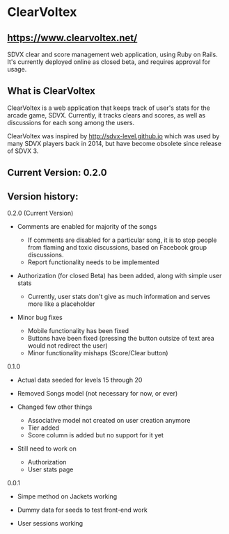 # ClearVoltex

## https://www.clearvoltex.net/

SDVX clear and score management web application, using Ruby on Rails.
It's currently deployed online as closed beta, and requires approval for usage.

## What is ClearVoltex

ClearVoltex is a web application that keeps track of user's stats for the arcade game, SDVX. Currently, it tracks clears and scores, as well as discussions for each song among the users.

ClearVoltex was inspired by http://sdvx-level.github.io which was used by many SDVX players back in 2014, but have become obsolete since release of SDVX 3.


## Current Version: 0.2.0

## Version history:

0.2.0 (Current Version)

* Comments are enabled for majority of the songs
	- If comments are disabled for a particular song, it is to stop people from flaming and toxic discussions, based on Facebook group discussions.
	- Report functionality needs to be implemented

* Authorization (for closed Beta) has been added, along with simple user stats
	- Currently, user stats don't give as much information and serves more like a placeholder

* Minor bug fixes
	- Mobile functionality has been fixed
	- Buttons have been fixed (pressing the button outsize of text area would not redirect the user)
	- Minor functionality mishaps (Score/Clear button)

0.1.0

* Actual data seeded for levels 15 through 20

* Removed Songs model (not necessary for now, or ever)

* Changed few other things
	- Associative model not created on user creation anymore
	- Tier added
	- Score column is added but no support for it yet

* Still need to work on
	- Authorization
	- User stats page


0.0.1

* Simpe method on Jackets working

* Dummy data for seeds to test front-end work

* User sessions working